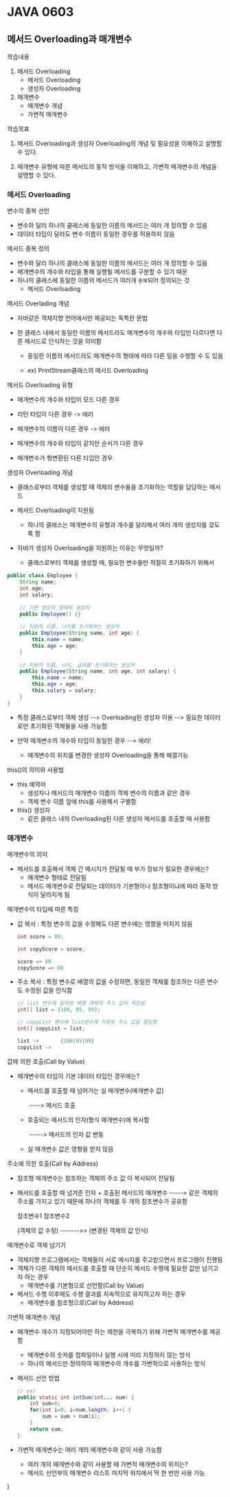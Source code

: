 # JAVA 0603

## 메서드 Overloading과 매개변수

학습내용

1. 메서드 Overloading
   * 메서드 Overloading
   * 생성자 Overloading
2. 매개변수
   * 매개변수 개념
   * 가변적 매개변수



학습목표

1. 메서드 Overloading과 생성자 Overloading의 개념 및 필요성을 이해하고 설명할 수 있다.

2. 매개변수 유형에 따른 메서드의 동작 방식을 이해하고, 가변적 매개변수의 개념을 설명할 수 있다.



### 메서드 Overloading

변수의 중복 선언

* 변수와 달리 하나의 클래스에 동일한 이름의 메서드는 여러 개 정의할 수 있음
* 데이터 타입이 달라도 변수 이름이 동일한 경우를 허용하지 않음



메서드 중복 정의

* 변수와 달리 하나의 클래스에 동일한 이름의 메서드는 여러 개 정의할 수 있음
* 매개변수의 개수와 타입을 통해 실행될 메서드를 구분할 수 있기 때문
* 하나의 클래스에 동일한 이름의 메서드가 여러개 `중복`되어 정의되는 것
  * 메서드 Overloading



메서드 Overlading 개념

* 자바같은 객체지향 언어에서만 제공되는 독특한 문법

* 한 클래스 내에서 동일한 이름의 메서드라도 매개변수의 개수와 타입만 다르다면 다른 메서드로 인식하는 것을 의미함

  * 동일한 이름의 메서드라도 매개변수의 형태에 따라 다른 일을 수행할 수 도 있음

  * ex) PrintStream클래스의 메서드 Overloading



메서드 Overloading 유형

* 매개변수의 개수와 타입이 모드 다른 경우
* 리턴 타입이 다른 경우 -> 에러
* 매개변수의 이름이 다른 경우 -> 에러
* 매개변수의 개수와 타입이 같지만 순서가 다른 경우

* 매개변수가 형변환된 다른 타입인 경우



생성자 Overloading 개념

* 클래스로부터 객체를 생성할 때 객체의 변수들을 초기화하는 역할을 담당하는 메서드
* 메서드 Overloading이 지원됨
  * 하나의 클래스는 매개변수의 유형과 개수를 달리해서 여러 개의 생성자를 갖도록 함

* 자바가 생성자 Overloading을 지원하는 이유는 무엇일까?
  * 클래스로부터 객체를 생성할 때, 필요한 변수들만 적절히 초기화하기 위해서

```JAVA
public class Employee {
    String name;
    int age;
    int salary;
    
    // 기본 생성자 형태의 생성자
    public Employee() {}
    
    // 직원의 이름, 나이를 초기화하는 생성자
    public Employee(String name, int age) {
        this.name = name;
        this.age = age;
    }
    
    // 직원이 이름, 나이, 급여를 초기화하는 생성자
    public Employee(String name, int age, int salary) {
        this.name = name;
        this.age = age;
        this.salary = salary;
    }
}
```

* 특정 클래스로부터 객체 생성 -->  Overloading된 생성자 이용 --> 필요한 데이터로만  초기화된 객체들을 사용 가능함

* 만약 매개변수의 개수와 타입이 동일한 경우 --> 에러!
  * 매개변수의 위치를 변경한 생성자 Overloading을 통해 해결가능



this()의 의미와 사용법

* this 예약어
  * 생성자나 메서드의 매개변수 이름이 객체 변수의 이름과 같은 경우
  * 객체 변수 이름 앞에 this를 사용해서 구별함
* this() 생성자
  * 같은 클래스 내의 Overloading된 다른 생성자 메서드를 호출할 때 사용함



### 매개변수

매개변수의 의미

* 메서드를 호출해서 객체 간 메시지가 전달될 때 부가 정보가 필요한 경우에는?
  * 매개변수 형태로 전달됨
  * 메서드 매개변수로 전달되는 데이터가 기본형이나 참조형이냐에 따라 동작 방식이 달라지게 됨



매개변수의 타입에 따른 특징

* 값 복사 : 특정 변수의 값을 수정해도 다른 변수에는 영향을 미치지 않음

  ```java
  int score = 80;
  
  int copyScore = score;
  
  score => 80
  copyScore => 80
  ```

* 주소 복사 : 특정 변수로 배열의 값을 수정하면, 동일한 객체를 참조하는 다른 변수도 수정된 값을 인식함

  ```java
  // list 변수에 일차원 배열 객체의 주소 값이 저장됨
  int[] list = {100, 85, 99};
  
  // copyList 변수에 list변수에 저장된 주소 값을 할당함
  int[] copyList = list;
  
  list ->       {100|85|99}
  copyList ->
  ```

  

값에 의한 호출(Call by Value)

* 매개변수의 타입이 기본 데이터 타입인 경우에는?

  * 메서드를 호출할 때 넘어가는 실 매개변수(매개변수 값)

    ​		----> 메서드 호출

  * 호출되는 메서드의 인자(형식 매개변수)에 복사함

    ​		-----> 메서드의 인자 값 변동

  * 실 매개변수 값은 영향을 받지 않음



주소에 의한 호출(Call by Address)

* 참조형 매개변수는 참조하는 객체의 주소 값 이 복사되어 전달됨

* 매서드를 호출할 때 넘겨준 인자 +  호출된 메서드의 매개변수 -----> 같은 객체의 주소를 가지고 있기 때문에 하나의 객체를 두 개의 참조변수가 공유함

  참조변수1				참조변수2

  (객체의 값 수정)     ------->>     (변경된 객체의 값 인식)



매개변수로 객체 넘기기

* 객체지향 프로그램에서는 객체들이 서로 메시지를 주고받으면서 프로그램이 진행됨
* 객체가 다른 객체의 메서드를 호출할 때 단순히 메서드 수행에 필요한 값만 넘기고자 하는 경우
  * 매개변수를 기본형으로 선언함(Call by Value)
* 메서드 수행 이후에도 수행 결과를 지속적으로 유지하고자 하는 경우
  * 매개변수를 참조형으로(Call by Address)



가변적 매개변수 개념

* 매개변수 개수가 지정되어야만 하는 제한을 극복하기 위해 가변적 매개변수를 제공함
  * 매개변수의 숫자를 컴파일이나 실행 시에 미리 지정하지 않는 방식
  * 하나의 메서드만 정의하여 매개변수의 개수를 가변적으로 사용하는 방식

* 메서드 선언 방법

  ```java
  // ex)
  public static int intSum(int... num) {
      int sum=0;
      for(int i=0; i<num.length; i++) {
          sum = sum + num[i];
      }
      return sum;
  }
  ```

  

* 가변적 매개변수는 여러 개의 매개변수와 같이 사용 가능함
  *  여러 개의 매개변수와 같이 사용할 때 가변적 매개변수의 위치는?
  * 메서드 선언부의 매개변수 리스트 마지막 위치에서 딱 한 번만 사용 가능



 



)

